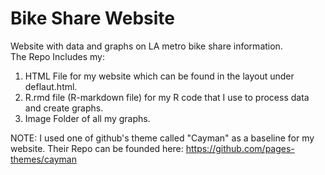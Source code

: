 # Bike Share Website
Website with data and graphs on LA metro bike share information. 
<br />
The Repo Includes my:
1. HTML File for my website which can be found in the layout under deflaut.html. 
2. R.rmd file (R-markdown file) for my R code that I use to process data and create graphs.
3. Image Folder of all my graphs. 

NOTE: I used one of github's theme called "Cayman" as a baseline for my website.
Their Repo can be founded here: https://github.com/pages-themes/cayman 

